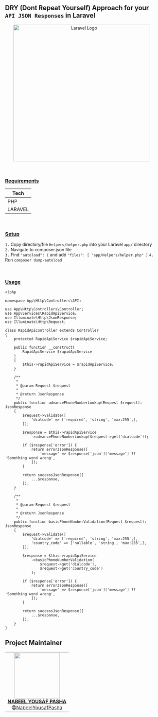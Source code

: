 ## DRY (Dont Repeat Yourself) Approach for your `API JSON Responses` in Laravel

<p align="center">
    <a href="https://laravel.com" target="_blank">
        <img src="https://raw.githubusercontent.com/laravel/art/master/logo-lockup/5%20SVG/2%20CMYK/1%20Full%20Color/laravel-logolockup-cmyk-red.svg" 
        width="450" 
        alt="Laravel Logo"
    >
    </a>
</p>

<br>

### <u> Requirements </u>
| Tech    |
| ------- |
| PHP     |
| LARAVEL |

<br>

### <u>Setup</u>

`1.` Copy directory/file `Helpers/helper.php` into your Laravel `app/` directory <br>
`2.` Navigate to composer.json file <br>
`3.` Find `"autoload": {` and add 
    ```
        "files": [
            "app/Helpers/helper.php"
        ]
    ``` 
`4.` Run `composer dump-autoload` <br>

<br>

### <u>Usage</u>

```
<?php

namespace App\Http\Controllers\API;

use App\Http\Controllers\Controller;
use App\Services\RapidApiService;
use Illuminate\Http\JsonResponse;
use Illuminate\Http\Request;

class RapidApiController extends Controller
{
    protected RapidApiService $rapidApiService;

    public function __construct(
        RapidApiService $rapidApiService
    )
    {
        $this->rapidApiService = $rapidApiService;
    }

    /**
     *
     * @param Request $request
     * 
     * @return JsonResponse
     */
    public function advancePhoneNumberLookup(Request $request): JsonResponse
    {
        $request->validate([
            'dialcode' => ['required', 'string', 'max:255',],
        ]);

        $response = $this->rapidApiService
            ->advancePhoneNumberLookup($request->get('dialcode'));

        if ($response['error']) {
            return errorJsonResponse([
                'message' => $response['json']['message'] ?? 'Something wend wrong',
            ]);
        }

        return successJsonResponse([
            ...$response,
        ]);
    }

    /**
     *
     * @param Request $request
     * 
     * @return JsonResponse
     */
    public function basicPhoneNumberValidation(Request $request): JsonResponse
    {
        $request->validate([
            'dialcode' => ['required', 'string', 'max:255',],
            'country_code' => ['nullable', 'string', 'max:255',],
        ]);

        $response = $this->rapidApiService
            ->basicPhoneNumberValidation(
                $request->get('dialcode'),
                $request->get('country_code')
            );

        if ($response['error']) {
            return errorJsonResponse([
                'message' => $response['json']['message'] ?? 'Something wend wrong',
            ]);
        }

        return successJsonResponse([
            ...$response,
        ]);
    }
}
```

## Project Maintainer

<table>
  <tbody>
    <tr>
        <td align="center">
            <a href="https://github.com/NabeelYousafPasha">
                <img width="150" height="150" src="https://avatars.githubusercontent.com/u/46818315?v=4">
                <br>
                <strong>NABEEL YOUSAF PASHA</strong>
                <br>
                @NabeelYousafPasha
            </a>
        </td>
     </tr>
  </tbody>
</table>

<br>
